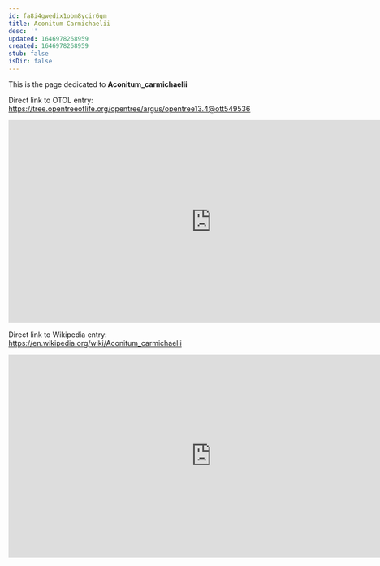 ```yaml
---
id: fa8i4gwedix1obm8ycir6gm
title: Aconitum Carmichaelii
desc: ''
updated: 1646978268959
created: 1646978268959
stub: false
isDir: false
---
```

This is the page dedicated to **Aconitum_carmichaelii**


Direct link to OTOL entry: https://tree.opentreeoflife.org/opentree/argus/opentree13.4@ott549536



<html>
    <body>
    <iframe src="https://tree.opentreeoflife.org/opentree/argus/opentree13.4@ott549536"
    width="800" height="400" frameborder="0" allowfullscreen> </iframe>
    </body>
</html>
    


Direct link to Wikipedia entry: https://en.wikipedia.org/wiki/Aconitum_carmichaelii



<html>
    <body>
    <iframe src="https://en.wikipedia.org/wiki/Aconitum_carmichaelii"
    width="800" height="400" frameborder="0" allowfullscreen> </iframe>
    </body>
</html>
    
